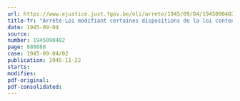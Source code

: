 ```yaml
---
url: https://www.ejustice.just.fgov.be/eli/arrete/1945/09/04/1945090402/justel
title-fr: "Arrêté-Loi modifiant certaines dispositions de la loi contenant le budget des voies et moyens pour l'exercice 1927"
date: 1945-09-04
source:
number: 1945090402
page: 888888
case: 1945-09-04/02
publication: 1945-11-22
starts:
modifies:
pdf-original:
pdf-consolidated:
---
```


